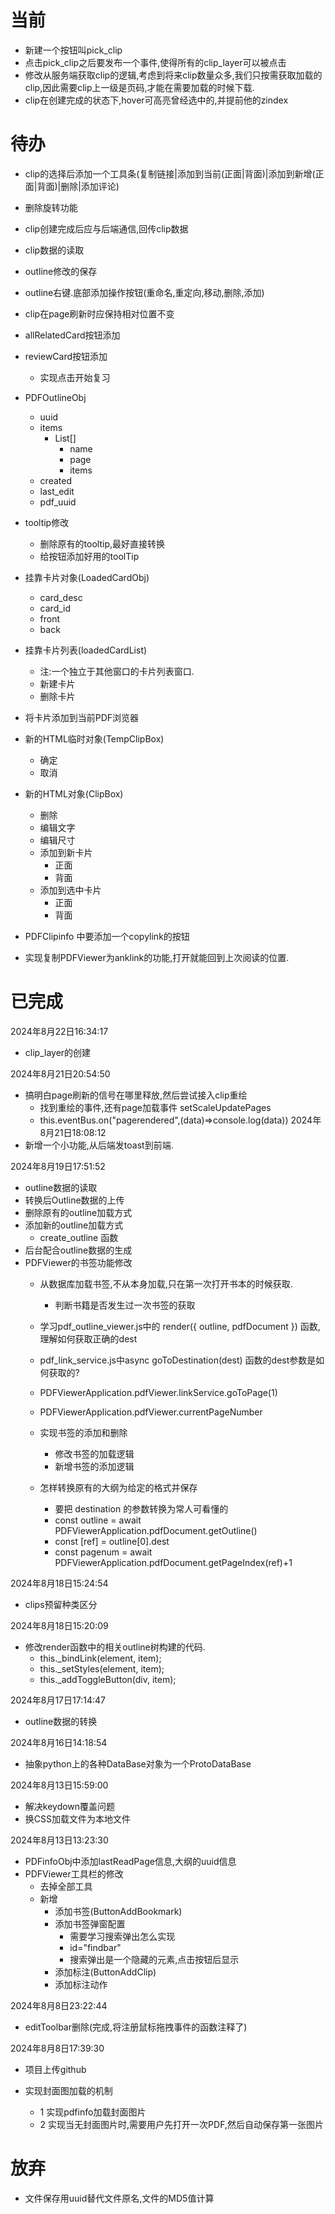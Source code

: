 # 当前
- 新建一个按钮叫pick_clip
- 点击pick_clip之后要发布一个事件,使得所有的clip_layer可以被点击
- 修改从服务端获取clip的逻辑,考虑到将来clip数量众多,我们只按需获取加载的clip,因此需要clip上一级是页码,才能在需要加载的时候下载.
- clip在创建完成的状态下,hover可高亮曾经选中的,并提前他的zindex





# 待办
- clip的选择后添加一个工具条(复制链接|添加到当前(正面|背面)|添加到新增(正面|背面)|删除|添加评论)

- 删除旋转功能
- clip创建完成后应与后端通信,回传clip数据
- clip数据的读取

- outline修改的保存
- outline右键.底部添加操作按钮(重命名,重定向,移动,删除,添加)
- clip在page刷新时应保持相对位置不变
- allRelatedCard按钮添加
- reviewCard按钮添加
    - 实现点击开始复习
    
- PDFOutlineObj
    - uuid
    - items
        - List[]
            - name
            - page
            - items
    - created
    - last_edit
    - pdf_uuid


- tooltip修改
    - 删除原有的tooltip,最好直接转换
    - 给按钮添加好用的toolTip


- 挂靠卡片对象(LoadedCardObj)
    - card_desc
    - card_id
    - front 
    - back 

- 挂靠卡片列表(loadedCardList)
    - 注:一个独立于其他窗口的卡片列表窗口.
    - 新建卡片
    - 删除卡片

- 将卡片添加到当前PDF浏览器


- 新的HTML临时对象(TempClipBox)
    - 确定
    - 取消

- 新的HTML对象(ClipBox)
    - 删除
    - 编辑文字
    - 编辑尺寸
    - 添加到新卡片
        - 正面
        - 背面
    - 添加到选中卡片
        - 正面
        - 背面
    
- PDFClipinfo 中要添加一个copylink的按钮
- 实现复制PDFViewer为anklink的功能,打开就能回到上次阅读的位置.


# 已完成
2024年8月22日16:34:17
- clip_layer的创建

2024年8月21日20:54:50
- 搞明白page刷新的信号在哪里释放,然后尝试接入clip重绘
    - 找到重绘的事件,还有page加载事件 setScaleUpdatePages
    - this.eventBus.on("pagerendered",(data)=>console.log(data))
2024年8月21日18:08:12
- 新增一个小功能,从后端发toast到前端.

2024年8月19日17:51:52
- outline数据的读取
- 转换后Outline数据的上传
- 删除原有的outline加载方式
- 添加新的outline加载方式
    - create_outline 函数
- 后台配合outline数据的生成
- PDFViewer的书签功能修改
    - 从数据库加载书签,不从本身加载,只在第一次打开书本的时候获取.
        - 判断书籍是否发生过一次书签的获取
    - 学习pdf_outline_viewer.js中的 render({ outline, pdfDocument }) 函数,理解如何获取正确的dest
    - pdf_link_service.js中async goToDestination(dest) 函数的dest参数是如何获取的?
    - PDFViewerApplication.pdfViewer.linkService.goToPage(1)
    - PDFViewerApplication.pdfViewer.currentPageNumber

    - 实现书签的添加和删除
        - 修改书签的加载逻辑
        - 新增书签的添加逻辑
    - 怎样转换原有的大纲为给定的格式并保存
        - 要把 destination 的参数转换为常人可看懂的
        - const outline = await PDFViewerApplication.pdfDocument.getOutline()
        - const [ref] = outline[0].dest
        - const pagenum = await PDFViewerApplication.pdfDocument.getPageIndex(ref)+1

2024年8月18日15:24:54
- clips预留种类区分 

2024年8月18日15:20:09
- 修改render函数中的相关outline树构建的代码.
    - this._bindLink(element, item);
    - this._setStyles(element, item);
    - this._addToggleButton(div, item);
    
2024年8月17日17:14:47
- outline数据的转换

2024年8月16日14:18:54
- 抽象python上的各种DataBase对象为一个ProtoDataBase

2024年8月13日15:59:00
- 解决keydown覆盖问题
- 换CSS加载文件为本地文件

2024年8月13日13:23:30
- PDFinfoObj中添加lastReadPage信息,大纲的uuid信息
- PDFViewer工具栏的修改
    - 去掉全部工具
    - 新增
        - 添加书签(ButtonAddBookmark)
        - 添加书签弹窗配置
            - 需要学习搜索弹出怎么实现
            - id="findbar"
            - 搜索弹出是一个隐藏的元素,点击按钮后显示
        - 添加标注(ButtonAddClip)
        - 添加标注动作
        
2024年8月8日23:22:44
- editToolbar删除(完成,将注册鼠标拖拽事件的函数注释了)

2024年8月8日17:39:30
- 项目上传github

- 实现封面图加载的机制
  - 1 实现pdfinfo加载封面图片
  - 2 实现当无封面图片时,需要用户先打开一次PDF,然后自动保存第一张图片

# 放弃
- 文件保存用uuid替代文件原名,文件的MD5值计算